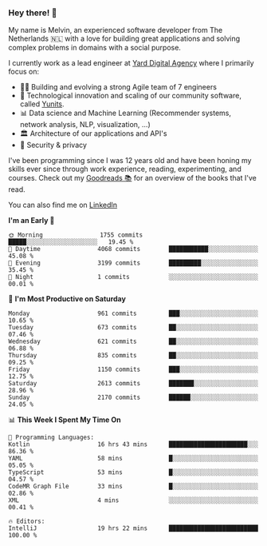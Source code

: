 ### Hey there! 👋

My name is Melvin, an experienced software developer from The Netherlands 🇳🇱 with a love for building great applications and solving complex problems in domains with a social purpose. 

I currently work as a lead engineer at [Yard Digital Agency](https://github.com/yardinternet) where I primarily focus on:

* 👏🏼 Building and evolving a strong Agile team of 7 engineers
* 🚀 Technological innovation and scaling of our community software, called [Yunits](https://www.yunits.com/).
* 📊 Data science and Machine Learning (Recommender systems, network analysis, NLP, visualization, ...)
* 🏛 Architecture of our applications and API's
* 🔐 Security & privacy

I've been programming since I was 12 years old and have been honing my skills ever since through work experience, reading, experimenting, and courses.
Check out my [Goodreads 📚](https://goodreads.com/melvinkoopmans) for an overview of the books that I've read. 

You can also find me on [LinkedIn](https://www.linkedin.com/in/melvinkoopmans)

<!--START_SECTION:waka-->
**I'm an Early 🐤** 

```text
🌞 Morning                1755 commits        █████░░░░░░░░░░░░░░░░░░░░   19.45 % 
🌆 Daytime                4068 commits        ███████████░░░░░░░░░░░░░░   45.08 % 
🌃 Evening                3199 commits        █████████░░░░░░░░░░░░░░░░   35.45 % 
🌙 Night                  1 commits           ░░░░░░░░░░░░░░░░░░░░░░░░░   00.01 % 
```
📅 **I'm Most Productive on Saturday** 

```text
Monday                   961 commits         ███░░░░░░░░░░░░░░░░░░░░░░   10.65 % 
Tuesday                  673 commits         ██░░░░░░░░░░░░░░░░░░░░░░░   07.46 % 
Wednesday                621 commits         ██░░░░░░░░░░░░░░░░░░░░░░░   06.88 % 
Thursday                 835 commits         ██░░░░░░░░░░░░░░░░░░░░░░░   09.25 % 
Friday                   1150 commits        ███░░░░░░░░░░░░░░░░░░░░░░   12.75 % 
Saturday                 2613 commits        ███████░░░░░░░░░░░░░░░░░░   28.96 % 
Sunday                   2170 commits        ██████░░░░░░░░░░░░░░░░░░░   24.05 % 
```


📊 **This Week I Spent My Time On** 

```text
💬 Programming Languages: 
Kotlin                   16 hrs 43 mins      ██████████████████████░░░   86.36 % 
YAML                     58 mins             █░░░░░░░░░░░░░░░░░░░░░░░░   05.05 % 
TypeScript               53 mins             █░░░░░░░░░░░░░░░░░░░░░░░░   04.57 % 
CodeMR Graph File        33 mins             █░░░░░░░░░░░░░░░░░░░░░░░░   02.86 % 
XML                      4 mins              ░░░░░░░░░░░░░░░░░░░░░░░░░   00.41 % 

🔥 Editors: 
IntelliJ                 19 hrs 22 mins      █████████████████████████   100.00 % 
```


<!--END_SECTION:waka-->
